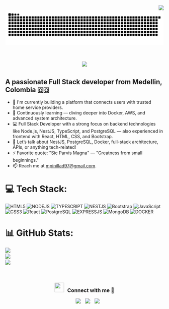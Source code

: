 <img align="right" src="https://visitor-badge.laobi.icu/badge?page_id=Mpinillad97.Mpinillad97" />

<p align="center">
	<picture>
		  <source media="(prefers-color-scheme: dark)" srcset="https://raw.githubusercontent.com/7oSkaaa/7oSkaaa/output/github-contribution-grid-snake-dark.svg">
		  <source media="(prefers-color-scheme: light)" srcset="https://raw.githubusercontent.com/7oSkaaa/7oSkaaa/output/github-contribution-grid-snake.svg">
		  <img alt="github contribution grid snake animation" src="https://raw.githubusercontent.com/7oSkaaa/7oSkaaa/output/github-contribution-grid-snake.svg">
	</picture>
</p> 

<h1 align="center">
    <img src="https://readme-typing-svg.herokuapp.com/?font=Righteous&size=35&center=true&vCenter=true&width=500&height=70&duration=4000&lines=Hi+There!+👋;+I'm+Mateo+Pinilla!;" />
</h1>

## A passionate Full Stack developer from Medellin, Colombia 🇨🇴

- 🔭 I'm currently building a platform that connects users with trusted home service providers.
- 🌱 Continuously learning — diving deeper into Docker, AWS, and advanced system architecture.
- 💻 Full Stack Developer with a strong focus on backend technologies like Node.js, NestJS, TypeScript, and PostgreSQL — also experienced in frontend with React, HTML, CSS, and Bootstrap.
- 💬 Let’s talk about NestJS, PostgreSQL, Docker, full-stack architecture, APIs, or anything tech-related!
- ⚡ Favorite quote: "Sic Parvis Magna" — "Greatness from small beginnings."
- 📫 Reach me at mpinillad97@gmail.com.


# 💻 Tech Stack:
![HTML5](https://img.shields.io/badge/html5-%23E34F26.svg?style=for-the-badge&logo=html5&logoColor=white) ![NODEJS](https://img.shields.io/badge/node.js-339933?style=for-the-badge&logo=Node.js&logoColor=white)  ![TYPESCRIPT](https://img.shields.io/badge/TypeScript-3178C6?style=for-the-badge&logo=typescript&logoColor=white) ![NESTJS](https://img.shields.io/badge/nestjs-E0234E?style=for-the-badge&logo=nestjs&logoColor=white) ![Bootstrap](https://img.shields.io/badge/bootstrap-%23563D7C.svg?style=for-the-badge&logo=bootstrap&logoColor=white) ![JavaScript](https://img.shields.io/badge/javascript-%23323330.svg?style=for-the-badge&logo=javascript&logoColor=%23F7DF1E) ![CSS3](https://img.shields.io/badge/css3-%231572B6.svg?style=for-the-badge&logo=css3&logoColor=white) ![React](https://img.shields.io/badge/react-%2320232a.svg?style=for-the-badge&logo=react&logoColor=%2361DAFB) ![PostgreSQL](https://img.shields.io/badge/postgresql-4169e1?style=for-the-badge&logo=postgresql&logoColor=white) ![EXPRESSJS](https://img.shields.io/badge/express.js-000000?style=for-the-badge&logo=express&logoColor=white)
![MongoDB](https://img.shields.io/badge/MongoDB-%234ea94b.svg?style=for-the-badge&logo=mongodb&logoColor=white)
![DOCKER](https://img.shields.io/badge/docker-257bd6?style=for-the-badge&logo=docker&logoColor=white) 

# 📊 GitHub Stats:
![](https://github-readme-stats.vercel.app/api?username=Mpinillad97&theme=dark&hide_border=false&include_all_commits=true&count_private=true)<br/>
![](https://nirzak-streak-stats.vercel.app/?user=Mpinillad97&theme=dark&hide_border=false)<br/>
![](https://github-readme-stats.vercel.app/api/top-langs/?username=Mpinillad97&theme=dark&hide_border=false&include_all_commits=true&count_private=true&layout=compact)

<br/>

<h3 align="center" > <img src="https://media.giphy.com/media/iY8CRBdQXODJSCERIr/giphy.gif" width="30" height="30" style="margin-right: 10px;">Connect with me 🤝 </h3>

<p align="center">

 <div align="center"  class="icons-social" style="margin-left: 10px;">
        <a style="margin-left: 10px;"  target="_blank" href="https://www.linkedin.com/in/mateopinilladavila">
			<img src="https://img.icons8.com/?size=100&id=60ZV_wYC0BM2&format=png&color=000000"></a>
        <a style="margin-left: 10px;" target="_blank" href="https://github.com/Mpinillad97">
		<img src="https://img.icons8.com/?size=100&id=td499GRWwrWC&format=png&color=000000"></a>
		<a style="margin-left: 10px;" target="_blank" href="https://github.com/Mpinillad97">
				<img src="https://img.icons8.com/?size=100&id=3tC9EQumUAuq&format=png&color=000000" ></a>
      </div>

</p>

